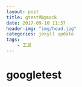 ```yaml
---
layout: post
title: gtest和gmock
date: 2017-09-10 11:37
header-img: "img/head.jpg"
categories: jekyll update
tags:
    - 工具
---
```


# googletest


